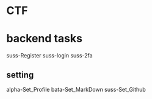 # CTF

# backend tasks
suss-Register
suss-login
suss-2fa
## setting
alpha-Set_Profile
bata-Set_MarkDown
suss-Set_Github
